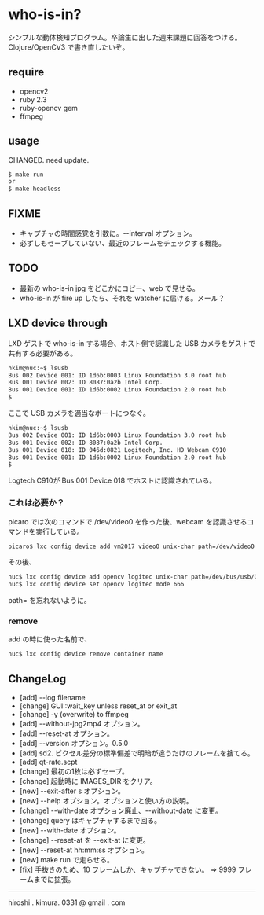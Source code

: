# who-is-in?

シンプルな動体検知プログラム。卒論生に出した週末課題に回答をつける。
Clojure/OpenCV3 で書き直したいぞ。

## require

* opencv2
* ruby 2.3
* ruby-opencv gem
* ffmpeg

## usage

CHANGED. need update.

```sh
$ make run
or
$ make headless
```

## FIXME

* キャプチャの時間感覚を引数に。--interval オプション。
* 必ずしもセーブしていない、最近のフレームをチェックする機能。

## TODO

* 最新の who-is-in jpg をどこかにコピー、web で見せる。
* who-is-in が fire up したら、それを watcher に届ける。メール？

## LXD device through

LXD ゲストで who-is-in する場合、ホスト側で認識した USB カメラをゲストで共有する必要がある。

```sh
hkim@nuc:~$ lsusb
Bus 002 Device 001: ID 1d6b:0003 Linux Foundation 3.0 root hub
Bus 001 Device 002: ID 8087:0a2b Intel Corp.
Bus 001 Device 001: ID 1d6b:0002 Linux Foundation 2.0 root hub
$
```

ここで USB カメラを適当なポートにつなぐ。

```sh
hkim@nuc:~$ lsusb
Bus 002 Device 001: ID 1d6b:0003 Linux Foundation 3.0 root hub
Bus 001 Device 002: ID 8087:0a2b Intel Corp.
Bus 001 Device 018: ID 046d:0821 Logitech, Inc. HD Webcam C910
Bus 001 Device 001: ID 1d6b:0002 Linux Foundation 2.0 root hub
$
```
Logtech C910が Bus 001 Device 018 でホストに認識されている。

### これは必要か？

picaro では次のコマンドで /dev/video0 を作った後、webcam を認識させるコマンドを実行している。

```sh
picaro$ lxc config device add vm2017 video0 unix-char path=/dev/video0
```

その後、

```sh
nuc$ lxc config device add opencv logitec unix-char path=/dev/bus/usb/001/018
nuc$ lxc config device set opencv logitec mode 666
```

path= を忘れないように。

### remove

add の時に使った名前で、

```sh
nuc$ lxc config device remove container name
```

## ChangeLog

* [add] --log filename
* [change] GUI::wait\_key unless reset\_at or exit\_at
* [change] -y (overwrite) to ffmpeg
* [add] --without-jpg2mp4 オプション。
* [add] --reset-at オプション。
* [add] --version オプション。0.5.0
* [add] sd2. ピクセル差分の標準偏差で明暗が違うだけのフレームを捨てる。
* [add] qt-rate.scpt
* [change] 最初の1枚は必ずセーブ。
* [change] 起動時に IMAGES_DIR をクリア。
* [new] --exit-after s オプション。
* [new] --help オプション。オプションと使い方の説明。
* [change] --with-date オプション廃止、--without-date に変更。
* [change] query はキャプチャするまで回る。
* [new] --with-date オプション。
* [change] --reset-at を --exit-at に変更。
* [new] --reset-at hh:mm:ss オプション。
* [new] make run で走らせる。
* [fix] 手抜きのため、10 フレームしか、キャプチャできない。
  => 9999 フレームまでに拡張。

---
hiroshi . kimura. 0331 @ gmail . com
